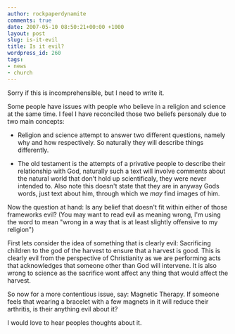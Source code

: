 ```yaml
---
author: rockpaperdynamite
comments: true
date: 2007-05-10 08:50:21+00:00 +1000
layout: post
slug: is-it-evil
title: Is it evil?
wordpress_id: 260
tags:
- news
- church
---
```


Sorry if this is incomprehensible, but I need to write it.

Some people have issues with people who believe in a religion and science at the same time. I feel I have reconciled those two beliefs personaly due to two main concepts:



	
  * Religion and science attempt to answer two different questions, namely why and how respectively. So naturally they will describe things differently.

	
  * The old testament is the attempts of a privative people to describe their relationship with God, naturally such a text will involve comments about the natural world that don't hold up scientificaly, they were never intended to. Also note this doesn't state that they are in anyway Gods words, just text about him, through which we _may_ find images of him.<!-- more -->


Now the question at hand: Is any belief that doesn't fit within either of those frameworks evil? (You may want to read evil as meaning wrong, I'm using the word to mean "wrong in a way that is at least slightly offensive to my religion")

First lets consider the idea of something that is clearly evil: Sacrificing children to the god of the harvest to ensure that a harvest is good. This is clearly evil from the perspective of Christianity as we are performing acts that acknowledges that someone other than God will intervene. It is also wrong to science as the sacrifice wont affect any thing that would affect the harvest.

So now for a more contentious issue, say: Magnetic Therapy. If someone feels that wearing a bracelet with a few magnets in it will reduce their arthritis, is their anything evil about it?

I would love to hear peoples thoughts about it.

